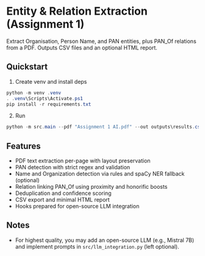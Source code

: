 # Entity & Relation Extraction (Assignment 1)

Extract Organisation, Person Name, and PAN entities, plus PAN_Of relations from a PDF. Outputs CSV files and an optional HTML report.

## Quickstart

1. Create venv and install deps
```powershell
python -m venv .venv
. .venv\Scripts\Activate.ps1
pip install -r requirements.txt
```

2. Run
```powershell
python -m src.main --pdf "Assignment 1 AI.pdf" --out outputs\results.csv --entities outputs\entities.csv --relations outputs\relations.csv --report reports\summary.html
```

## Features
- PDF text extraction per-page with layout preservation
- PAN detection with strict regex and validation
- Name and Organization detection via rules and spaCy NER fallback (optional)
- Relation linking PAN_Of using proximity and honorific boosts
- Deduplication and confidence scoring
- CSV export and minimal HTML report
- Hooks prepared for open-source LLM integration

## Notes
- For highest quality, you may add an open-source LLM (e.g., Mistral 7B) and implement prompts in `src/llm_integration.py` (left optional).

